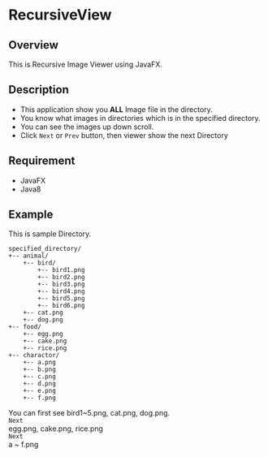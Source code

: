 RecursiveView
====

## Overview
This is Recursive Image Viewer using JavaFX.

## Description
- This application show you **ALL** Image file in the directory.
- You know what images in directories which is in the specified directory.
- You can see the images up down scroll.
- Click ``Next`` or ``Prev`` button, then viewer show the next Directory

## Requirement
- JavaFX
- Java8

## Example
This is sample Directory.
```
specified_directory/
+-- animal/
	+-- bird/
		+-- bird1.png
		+-- bird2.png
		+-- bird3.png
		+-- bird4.png
		+-- bird5.png
		+-- bird6.png
	+-- cat.png
	+-- dog.png
+-- food/
	+-- egg.png
	+-- cake.png
	+-- rice.png
+-- charactor/
	+-- a.png
	+-- b.png
	+-- c.png
	+-- d.png
	+-- e.png
	+-- f.png
```

You can first see bird1~5.png, cat.png, dog.png.  
``Next``  
egg.png, cake.png, rice.png  
``Next``  
a ~ f.png
